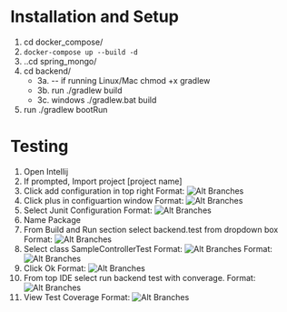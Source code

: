 # Installation and Setup

1. cd docker_compose/
2. `docker-compose up --build -d`
3. ..cd spring_mongo/
4. cd backend/
   - 3a. -- if running Linux/Mac chmod +x gradlew
   - 3b. run ./gradlew build
   - 3c. windows ./gradlew.bat build
5. run ./gradlew bootRun

# Testing

1. Open Intellij
2. If prompted, Import project [project name]
3. Click add configuration in top right
   Format: ![Alt Branches](https://i.imgur.com/ytA784e.png)
4. Click plus in configuartion window
   Format: ![Alt Branches](https://i.imgur.com/qzE06xU.png)
5. Select Junit Configuration
   Format: ![Alt Branches](https://i.imgur.com/Y6V5eER.png)
6. Name Package
7. From Build and Run section select backend.test from dropdown box
   Format: ![Alt Branches](https://i.imgur.com/aTjMbFC.png)
8. Select class SampleControllerTest
   Format: ![Alt Branches](https://i.imgur.com/3PnXti5.png)
   Format: ![Alt Branches](https://i.imgur.com/VQDoKU6.png)
9. Click Ok
   Format: ![Alt Branches](https://i.imgur.com/ByC06e3.png)
10. From top IDE select run backend test with converage.
    Format: ![Alt Branches](https://i.imgur.com/MisoHm8.png)
11. View Test Coverage
    Format: ![Alt Branches](https://i.imgur.com/W049AU6.png)
